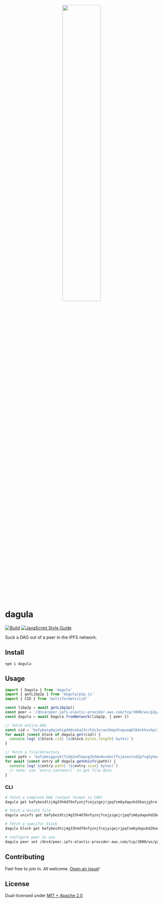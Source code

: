 <div align="center">
  <img src="https://bafybeieyeb3zoyob7sdbgcx5uvd6vesdycrtry6j34jenx4oavejegay54.ipfs.dweb.link/dagula.png" width="50%"/>
</div>

# dagula

[![Build](https://github.com/web3-storage/dagula/actions/workflows/build.yml/badge.svg)](https://github.com/web3-storage/dagula/actions/workflows/build.yml)
[![JavaScript Style Guide](https://img.shields.io/badge/code_style-standard-brightgreen.svg)](https://standardjs.com)

Suck a DAG out of a peer in the IPFS network.

## Install

```
npm i dagula
```

## Usage

```js
import { Dagula } from 'dagula'
import { getLibp2p } from 'dagula/p2p.js'
import { CID } from 'multiformats/cid'

const libp2p = await getLibp2p()
const peer = '/dns4/peer.ipfs-elastic-provider-aws.com/tcp/3000/ws/p2p/bafzbeibhqavlasjc7dvbiopygwncnrtvjd2xmryk5laib7zyjor6kf3avm'
const dagula = await Dagula.fromNetwork(libp2p, { peer })

// fetch entire DAG
const cid = 'bafybeig4qjehigdddcoka23crh2s3vrautbep3topuoqblb4chkvvhpilu'
for await (const block of dagula.get(cid)) {
  console.log(`${block.cid} (${block.bytes.length} bytes)`)
}

// fetch a file/directory
const path = 'bafybeiggvykl7skb2ndlmacg2k5modvudocffxjesexlod2pfvg5yhwrqm/2998.png'
for await (const entry of dagula.getUnixfs(path)) {
  console.log(`${entry.path} (${entry.size} bytes)`)
  // note: use `entry.content()` to get file data
}
```

### CLI

```sh
# fetch a complete DAG (output format is CAR)
dagula get bafybeidtzj4g33h4d76nfyznjfcejyigejrjpqfzm6ydapuhd26asjg5re > output.car

# fetch a UnixFS file
dagula unixfs get bafybeidtzj4g33h4d76nfyznjfcejyigejrjpqfzm6ydapuhd26asjg5re/path/to/data.txt

# fetch a specific block
dagula block get bafybeidtzj4g33h4d76nfyznjfcejyigejrjpqfzm6ydapuhd26asjg5re

# configure peer to use
dagula peer set /dns4/peer.ipfs-elastic-provider-aws.com/tcp/3000/ws/p2p/bafzbeibhqavlasjc7dvbiopygwncnrtvjd2xmryk5laib7zyjor6kf3avm
```

## Contributing

Feel free to join in. All welcome. [Open an issue](https://github.com/web3-storage/dagula/issues)!

## License

Dual-licensed under [MIT + Apache 2.0](https://github.com/web3-storage/dagula/blob/main/LICENSE.md)
